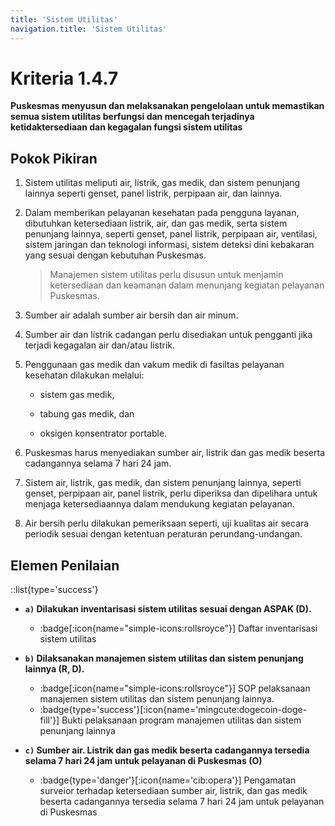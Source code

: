 ```yaml
---
title: 'Sistem Utilitas'
navigation.title: 'Sistem Utilitas'
---
```


# Kriteria 1.4.7 
**Puskesmas menyusun dan melaksanakan pengelolaan untuk memastikan semua sistem utilitas berfungsi dan mencegah terjadinya ketidaktersediaan dan kegagalan fungsi sistem utilitas** 

## Pokok Pikiran 

1. Sistem utilitas meliputi air, listrik, gas medik, dan sistem penunjang lainnya seperti genset, panel listrik, perpipaan air, dan lainnya. 

2. Dalam memberikan pelayanan kesehatan pada pengguna layanan, dibutuhkan ketersediaan  listrik, air, dan gas medik, serta sistem penunjang lainnya, seperti genset, panel listrik, perpipaan air, ventilasi, sistem jaringan dan teknologi informasi, sistem deteksi dini kebakaran yang sesuai dengan kebutuhan Puskesmas. 
   > Manajemen sistem utilitas perlu disusun untuk menjamin ketersediaan dan keamanan dalam menunjang kegiatan pelayanan Puskesmas. 

3. Sumber air adalah sumber air bersih dan air minum. 

4. Sumber air dan listrik cadangan perlu disediakan untuk pengganti jika terjadi kegagalan air dan/atau listrik. 

5. Penggunaan gas medik dan vakum medik di fasiltas pelayanan kesehatan dilakukan melalui: 

    - sistem gas medik, 

    - tabung gas medik, dan 

    - oksigen konsentrator portable. 

6. Puskesmas harus menyediakan sumber air, listrik dan gas medik beserta cadangannya selama 7 hari 24 jam. 

7. Sistem air, listrik, gas medik, dan sistem penunjang lainnya, seperti genset, perpipaan air, panel listrik, perlu diperiksa dan dipelihara untuk menjaga ketersediaannya dalam mendukung kegiatan pelayanan. 

8. Air bersih perlu dilakukan pemeriksaan seperti, uji kualitas air secara periodik sesuai dengan ketentuan peraturan perundang-undangan. 

## Elemen Penilaian 
::list{type='success'}
- **`a)` Dilakukan inventarisasi sistem utilitas sesuai dengan ASPAK (D).**

  - :badge[:icon{name="simple-icons:rollsroyce"}] Daftar inventarisasi sistem utilitas 

- **`b)` Dilaksanakan manajemen sistem utilitas dan sistem penunjang lainnya (R, D).**

  - :badge[:icon{name="simple-icons:rollsroyce"}] SOP pelaksanaan manajemen sistem utilitas dan sistem penunjang lainnya. 
  - :badge{type='success'}[:icon{name='mingcute:dogecoin-doge-fill'}] Bukti pelaksanaan program manajemen utilitas dan sistem penunjang lainnya

- **`c)` Sumber air. Listrik dan gas medik beserta cadangannya tersedia selama 7 hari 24 jam untuk pelayanan di Puskesmas (O)**

  - :badge{type='danger'}[:icon{name='cib:opera'}] Pengamatan surveior terhadap ketersediaan sumber air, listrik, dan gas medik beserta cadangannya tersedia selama 7 hari 24 jam untuk pelayanan di Puskesmas 
